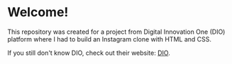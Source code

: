 # Welcome!
This repository was created for a project from Digital Innovation One (DIO) platform where I had to build an Instagram clone with HTML and CSS.

If you still don't know DIO, check out their website: <a href="web.dio.me">DIO</a>.

